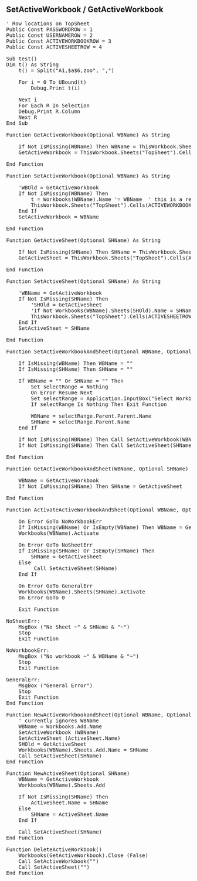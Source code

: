 <h2>SetActiveWorkbook / GetActiveWorkbook</h2>

<pre>
' Row locations on TopSheet
Public Const PASSWORDROW = 1
Public Const USERNAMEROW = 2
Public Const ACTIVEWORKBOOKROW = 3
Public Const ACTIVESHEETROW = 4

Sub test()
Dim t() As String
    t() = Split("A1,$a$6,zoo", ",")
    
    For i = 0 To UBound(t)
        Debug.Print t(i)
        
    Next i
    For Each R In Selection
    Debug.Print R.Column
    Next R
End Sub

Function GetActiveWorkbook(Optional WBName) As String

    If Not IsMissing(WBName) Then WBName = ThisWorkbook.Sheets("TopSheet").Cells(ACTIVEWORKBOOKROW, 1)
    GetActiveWorkbook = ThisWorkbook.Sheets("TopSheet").Cells(ACTIVEWORKBOOKROW, 1)
    
End Function

Function SetActiveWorkbook(Optional WBName) As String

    'WBOld = GetActiveWorkbook
    If Not IsMissing(WBName) Then
        t = Workbooks(WBName).Name '= WBName  ' this is a read only property, need to .saveas to change name
        ThisWorkbook.Sheets("TopSheet").Cells(ACTIVEWORKBOOKROW, 1) = WBName
    End If
    SetActiveWorkbook = WBName
    
End Function

Function GetActiveSheet(Optional SHName) As String

    If Not IsMissing(SHName) Then SHName = ThisWorkbook.Sheets("TopSheet").Cells(ACTIVESHEETROW, 1)
    GetActiveSheet = ThisWorkbook.Sheets("TopSheet").Cells(ACTIVESHEETROW, 1)
    
End Function

Function SetActiveSheet(Optional SHName) As String

    'WBName = GetActiveWorkbook
    If Not IsMissing(SHName) Then
        'SHOld = GetActiveSheet
        'If Not Workbooks(WBName).Sheets(SHOld).Name = SHName Then Workbooks(WBName).Sheets(SHOld).Name = SHName
        ThisWorkbook.Sheets("TopSheet").Cells(ACTIVESHEETROW, 1) = SHName
    End If
    SetActiveSheet = SHName
    
End Function

Function SetActiveWorkbookAndSheet(Optional WBName, Optional SHName)

    If IsMissing(WBName) Then WBName = ""
    If IsMissing(SHName) Then SHName = ""
    
    If WBName = "" Or SHName = "" Then
        Set selectRange = Nothing
        On Error Resume Next
        Set selectRange = Application.InputBox("Select Workbook and Sheet", Type:=8)
        If selectRange Is Nothing Then Exit Function
        
        WBName = selectRange.Parent.Parent.Name
        SHName = selectRange.Parent.Name
    End If
    
    If Not IsMissing(WBName) Then Call SetActiveWorkbook(WBName)
    If Not IsMissing(SHName) Then Call SetActiveSheet(SHName)

End Function

Function GetActiveWorkbookAndSheet(WBName, Optional SHName)

    WBName = GetActiveWorkbook
    If Not IsMissing(SHName) Then SHName = GetActiveSheet
    
End Function

Function ActivateActiveWorkbookAndSheet(Optional WBName, Optional SHName)

    On Error GoTo NoWorkbookErr
    If IsMissing(WBName) Or IsEmpty(WBName) Then WBName = GetActiveWorkbook
    Workbooks(WBName).Activate
    
    On Error GoTo NoSheetErr
    If IsMissing(SHName) Or IsEmpty(SHName) Then
        SHName = GetActiveSheet
    Else
         Call SetActiveSheet(SHName)
    End If
    
    On Error GoTo GeneralErr
    Workbooks(WBName).Sheets(SHName).Activate
    On Error GoTo 0
    
    Exit Function
    
NoSheetErr:
    MsgBox ("No Sheet ~" & SHName & "~")
    Stop
    Exit Function

NoWorkbookErr:
    MsgBox ("No workbook ~" & WBName & "~")
    Stop
    Exit Function
    
GeneralErr:
    MsgBox ("General Error")
    Stop
    Exit Function
End Function

Function NewActiveWorkbookandSheet(Optional WBName, Optional SHName)
    ' currently ignores WBName
    WBName = Workbooks.Add.Name
    SetActiveWorkbook (WBName)
    SetActiveSheet (ActiveSheet.Name)
    SHOld = GetActiveSheet
    Workbooks(WBName).Sheets.Add.Name = SHName
    Call SetActiveSheet(SHName)
End Function

Function NewActiveSheet(Optional SHName)
    WBName = GetActiveWorkbook
    Workbooks(WBName).Sheets.Add
    
    If Not IsMissing(SHName) Then
        ActiveSheet.Name = SHName
    Else
        SHName = ActiveSheet.Name
    End If

    Call SetActiveSheet(SHName)
End Function

Function DeleteActiveWorkbook()
    Workbooks(GetActiveWorkbook).Close (False)
    Call SetActiveWorkbook("")
    Call SetActiveSheet("")
End Function
</pre>
